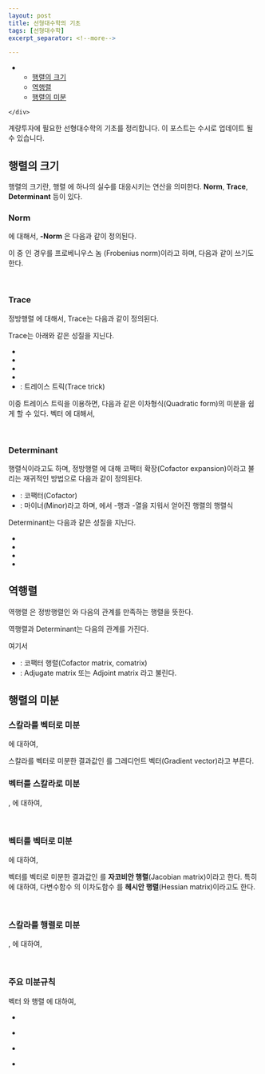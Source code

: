 ```yaml
---
layout: post
title: 선형대수학의 기초
tags: [선형대수학]
excerpt_separator: <!--more-->

---
```


<html>

<head>
  <meta charset="utf-8">
  <meta name="viewport" content="width=device-width, initial-scale=1.0">
  <title>2017-08-23-linear-algebra-basic</title>
  <link rel="stylesheet" href="https://stackedit.io/style.css" />
</head>

<body class="stackedit">
  <div class="stackedit__left">
    <div class="stackedit__toc">
      
<ul>
<li>
<ul>
<li><a href="#행렬의-크기">행렬의 크기</a></li>
<li><a href="#역행렬">역행렬</a></li>
<li><a href="#행렬의-미분">행렬의 미분</a></li>
</ul>
</li>
</ul>

    </div>
  </div>
</body>

</html>


계량투자에 필요한 선형대수학의 기초를 정리합니다. 이 포스트는 수시로 업데이트 될 수 있습니다. 
<!--more-->


## 행렬의 크기

행렬의 크기란, 행렬 <span><script type="math/tex">\mathbf{A} = [a_{ij}] \in \mathbb{R}^{m \times n}</script></span> 에 하나의 실수를 대응시키는 연산을 의미한다. **Norm**, **Trace**, **Determinant** 등이 있다. 
<br/>

### Norm

<span><script type="math/tex">p = 1, 2, \infty</script></span> 에 대해서, **<span><script type="math/tex">p</script></span>-Norm** 은 다음과 같이 정의된다. 

<div class="math"><script type="math/tex; mode=display">
\Vert \mathbf{A} \Vert_{p} = \left( \sum_{i,~j} |a_{ij} |^p \right)^{1/p} 
</script></div>

이 중 <span><script type="math/tex">p = 2</script></span> 인 경우를 프로베니우스 놈 (Frobenius norm)이라고 하며, 다음과 같이 쓰기도 한다. 

<div class="math"><script type="math/tex; mode=display">
\Vert \mathbf{A} \Vert = \Vert \mathbf{A} \Vert_F = \left( \sum_{i,~j} a_{ij}^2 \right)^{1/2}
</script></div>
<br/>

### Trace

정방행렬 <span><script type="math/tex">\mathbf{A} = \mathbf{A}^\mathsf{T} \in \mathbb{R}^{n \times n}</script></span>에 대해서, Trace는 다음과 같이 정의된다. 

<div class="math"><script type="math/tex; mode=display">
\text{tr}(\mathbf{A}) = \sum_i {a_{ii}}
</script></div>

Trace는 아래와 같은 성질을 지닌다. 

* <span><script type="math/tex">\text{tr}(c\mathbf{A}) = c ~ \text{tr}(\mathbf{A}), ~~c \in \mathbb{R}</script></span>
* <span><script type="math/tex">\text{tr}(\mathbf{A}^\mathsf{T}) = \text{tr}(\mathbf{A})</script></span>
* <span><script type="math/tex">\text{tr}(\mathbf{A} + \mathbf{B}) = \text{tr}(\mathbf{A}) + \text{tr}(\mathbf{B})</script></span>
* <span><script type="math/tex">\text{tr}(\mathbf{A}\mathbf{B}) = \text{tr}(\mathbf{B}\mathbf{A})</script></span>
* <span><script type="math/tex">\text{tr}(\mathbf{A}\mathbf{B}\mathbf{C}) = \text{tr}(\mathbf{B}\mathbf{C}\mathbf{A})</script></span> <span><script type="math/tex">= \text{tr}(\mathbf{C}\mathbf{A}\mathbf{B})</script></span> : 트레이스 트릭(Trace trick)

이중 트레이스 트릭을 이용하면, 다음과 같은 이차형식(Quadratic form)의 미분을 쉽게 할 수 있다. 벡터 <span><script type="math/tex">\mathbf{x} \in \mathbb{R}^n</script></span> 에 대해서, 

<div class="math"><script type="math/tex; mode=display">
\mathbf{x}^\mathsf{T} \mathbf{A} \mathbf{x} = \text{tr}(\mathbf{x}^\mathsf{T} \mathbf{A} \mathbf{x}) = \text{tr}(\mathbf{A} \mathbf{x} \mathbf{x}^\mathsf{T}) = \text{tr}(\mathbf{x} \mathbf{x}^\mathsf{T} \mathbf{A})
</script></div>
<br/>

### Determinant

행렬식이라고도 하며, 정방행렬 <span><script type="math/tex">\mathbf{A} = \mathbf{A}^\mathsf{T}</script></span>에 대해 코팩터 확장(Cofactor expansion)이라고 불리는 재귀적인 방법으로 다음과 같이 정의된다. 

<div class="math"><script type="math/tex; mode=display">
\det{\mathbf{A}} = |\mathbf{A}| = \sum_i \mathbf{C}_{i, ~j_o} a_{i,~j_o} = \sum_j  \mathbf{C}_{i_o, ~j} a_{i_o,~j}
</script></div>

* <span><script type="math/tex">\mathbf{C}_{i,j} = (-1)^{i+j} \mathbf{M}_{i,j}</script></span> : 코팩터(Cofactor)
* <span><script type="math/tex">\mathbf{M}_{i,j}</script></span> : 마이너(Minor)라고 하며, <span><script type="math/tex">\mathbf{A}</script></span>에서 <span><script type="math/tex">i</script></span>-행과 <span><script type="math/tex">j</script></span>-열을 지워서 얻어진 행렬의 행렬식

Determinant는 다음과 같은 성질을 지닌다. 

* <span><script type="math/tex">\det{\mathbf{A}}^\mathsf{T} = \det{\mathbf{A}}</script></span>
* <span><script type="math/tex">\det{\mathbf{I}} = 1</script></span>
* <span><script type="math/tex">\det{\mathbf{A}\mathbf{B}} = \det{\mathbf{A}} ~ \det{\mathbf{B}}</script></span>
* <span><script type="math/tex">\det{\mathbf{A}}^{-1} = \frac{1}{\det{\mathbf{A}}}</script></span>



## 역행렬

역행렬 <span><script type="math/tex">\mathbf{A}^{-1}</script></span>은 정방행렬인 <span><script type="math/tex">\mathbf{A}</script></span>와 다음의 관계를 만족하는 행렬을 뜻한다.

<div class="math"><script type="math/tex; mode=display">
\mathbf{A}^{-1} \mathbf{A} = \mathbf{A} \mathbf{A}^{-1} = \mathbf{I} 
</script></div>

역행렬과 Determinant는 다음의 관계를 가진다. 


<div class="math"><script type="math/tex; mode=display">
\mathbf{A}^{-1} = \frac{1}{\det{\mathbf{A}}} \mathbf{C}^\mathsf{T} = \frac{1}{\det{\mathbf{A}}} \text{adj}(\mathbf{A})
</script></div>

<div class="math"><script type="math/tex; mode=display">
\mathbf{C} = 
\begin{bmatrix}
\mathbf{C}_{1,~1} & & \mathbf{C}_{1,~n}\\
& \ddots & \\
\mathbf{C}_{n,~1} & & \mathbf{C}_{N,~n}
\end{bmatrix}
</script></div>

여기서 

* <span><script type="math/tex">\mathbf{C}</script></span> : 코팩터 행렬(Cofactor matrix, comatrix)
* <span><script type="math/tex">\mathbf{C}^\mathsf{T} = \text{adj}(\mathbf{A})</script></span> : Adjugate matrix 또는 Adjoint matrix 라고 불린다. 



## 행렬의 미분


### 스칼라를 벡터로 미분

<span><script type="math/tex">y = f(\mathbf{x}) \in \mathbb{R}, ~ \mathbf{x} \in \mathbb{R}^n</script></span> 에 대하여, 

<div class="math"><script type="math/tex; mode=display">
\nabla f = \frac{\partial f}{\partial \mathbf{x}} = 
\begin{bmatrix}
\dfrac{\partial y}{\partial x_1} & \cdots & \dfrac{\partial y}{\partial x_n}
\end{bmatrix}^\mathsf{T} \in \mathbb{R}^n
</script></div>

스칼라를 벡터로 미분한 결과값인 <span><script type="math/tex">\nabla f</script></span> 를 그레디언트 벡터(Gradient vector)라고 부른다. 
<br/>

### 벡터를 스칼라로 미분

<span><script type="math/tex">\mathbf{y} = [y_1 \cdots y_m]^\mathsf{T}</script></span> <span><script type="math/tex">= [f_1(x) \cdots f_m(x)]^\mathsf{T}</script></span> <span><script type="math/tex">= \mathbf{f}(x) \in \mathbb{R}^m</script></span>, <span><script type="math/tex">x \in \mathbb{R}</script></span> 에 대하여,


<div class="math"><script type="math/tex; mode=display">
\frac{\partial \mathbf{f}}{\partial x} = \left[ \frac{\partial y_1}{\partial x} \cdots \frac{\partial y_m}{\partial x} \right] \in \mathbb{R}^{1 \times m}
</script></div>
<br/>

### 벡터를 벡터로 미분

<span><script type="math/tex">\mathbf{y} = \mathbf{f}(\mathbf{x}) \in \mathbb{R}^m, ~ \mathbf{x} \in \mathbb{R}^n</script></span>에 대하여, 


<div class="math"><script type="math/tex; mode=display">
\mathbf{J} = \frac{\partial \mathbf{f}}{\partial \mathbf{x}} = 
\begin{bmatrix}
\dfrac{\partial y_1}{\partial x_1} & \cdots & \dfrac{\partial y_1}{\partial x_n} \\
\vdots & \ddots & \vdots \\
\dfrac{\partial y_m}{\partial x_1} & \cdots & \dfrac{\partial y_m}{\partial x_n}
\end{bmatrix}
</script></div>

벡터를 벡터로 미분한 결과값인 <span><script type="math/tex">\mathbf{J} \in \mathbb{R}^{m \times n}</script></span>를 **자코비안 행렬**(Jacobian matrix)이라고 한다. 특히 <span><script type="math/tex">y = f(\mathbf{x}) \in \mathbb{R}, ~ \mathbf{x} \in \mathbb{R}^n</script></span>에 대하여, 다변수함수 <span><script type="math/tex">f</script></span>의 이차도함수 <span><script type="math/tex">\mathbf{H} \in \mathbb{R}^{n \times n}</script></span>를 **헤시안 행렬**(Hessian matrix)이라고도 한다. 


<div class="math"><script type="math/tex; mode=display">
\begin{aligned}
\mathbf{H} 
&= \frac{\partial^2 y}{\partial \mathbf{x}^2} = 
\frac{\partial}{\partial \mathbf{x}} \nabla f = \mathbf{J}(\nabla f) \\\\
&= \begin{bmatrix}
\dfrac{\partial^2 y}{\partial x_1^2} & \cdots & \dfrac{\partial^2 y}{\partial x_1 \partial x_n} \\
\vdots & \ddots & \vdots \\
\dfrac{\partial^2 y}{\partial x_n \partial x_1} & \cdots & \dfrac{\partial^2 y}{\partial x_n^2} 
\end{bmatrix} 
\end{aligned} 
</script></div>
<br/>

### 스칼라를 행렬로 미분

<span><script type="math/tex">y = f(\mathbf{X}) \in \mathbb{R}</script></span>, <span><script type="math/tex">\mathbf{X} = [x_{ij}] \in \mathbb{R}^{m \times n}</script></span>에 대하여, 

<div class="math"><script type="math/tex; mode=display">
\frac{\partial y}{\partial \mathbf{X}} = 
\begin{bmatrix}
\dfrac{\partial y}{\partial x_{11}} & \cdots & \dfrac{\partial y}{\partial x_{1n}} \\
\vdots & \ddots & \vdots \\
\dfrac{\partial y}{\partial x_{m1}} & \cdots & \dfrac{\partial y}{\partial x_{mn}} 
\end{bmatrix} \in \mathbb{R}^{m \times n}
</script></div>
<br/>

### 주요 미분규칙

벡터 <span><script type="math/tex">\mathbf{x}, \mathbf{w} \in \mathbb{R}^n</script></span>와 행렬 <span><script type="math/tex">\mathbf{A}, \mathbf{B} \in \mathbb{R}^{n \times n}</script></span>에 대하여, 

* <span><script type="math/tex">\dfrac{\partial}{\partial \mathbf{x}} \mathbf{w}^\mathsf{T} \mathbf{x} = \dfrac{\partial}{\partial \mathbf{x}} \mathbf{x}^\mathsf{T} \mathbf{w} = \mathbf{w}</script></span>

* <span><script type="math/tex">\dfrac{\partial}{\partial \mathbf{x}} \mathbf{x}^\mathsf{T} \mathbf{A} \mathbf{x} = (\mathbf{A} + \mathbf{A}^\mathsf{T}) ~\mathbf{x}</script></span>

* <span><script type="math/tex">\dfrac{\partial}{\partial \mathbf{A}} \text{tr}(\mathbf{B}\mathbf{A}) = \mathbf{B}^\mathsf{T}</script></span>

* <span><script type="math/tex">\dfrac{\partial}{\partial \mathbf{A}} \log(\det{\mathbf{A}}) = (\mathbf{A}^{-1})^\mathsf{T}</script></span>









